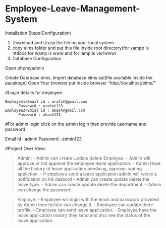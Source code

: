 # Employee-Leave-Management-System
Installation Steps(Configuration)

1. Download and Unzip the file on your local system.
2. copy elms folder and put this file inside root directory(for xampp is htdocs,for wamp is www and for lamp is var/www/
3. Database Configuration

Open phpmyadmin

Create Database elms.
Import database elms.sql(file available inside the pacakege)
Open Your browser put inside browser “http://localhost/elms/”

#Login details for employee

	Employee1>Email id : arafat@gmail.com
		  Passowrd : arafat123
	Employee2>Emial id : akash@gmail.com
		  Password : akash123

#For admin login click on the admin login then provide username and password

Email id : admin
Passowrd : admin123


#Project Over View:

>Admin:
	- Admin can create Update delete Employee.
	- Admin will approve or not approve the employee leave application.
	- Admin Have all the history of leave application pendaing, approve, wating appliction.
	- If employee send a leave application admin will recive a notification on his dasbord 
	- Admin can create update delete the leave type.
	- Admin can create update delete the department.
	- Admin can change the password.

>Employe:
	- Employee will login with the email and password provided by Admin then he/she can change it.
	- Employee can update there profile.
	- Employee can send leave application.
	- Employee have the leave application history they send and also see the status of the leave application. 
